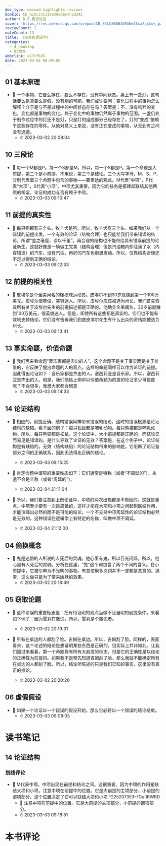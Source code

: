 ```yaml
---
doc_type: weread-highlights-reviews
bookId: CB_GInCJ3CJI8aK6ea6cYFp324z
author: D.Q.麦克伦尼
cover: 'https://res.weread.qq.com/wrepub/CB_EfLG8BGB4GRG6eI6ca7qsCwk_parsecover'
reviewCount: 1
noteCount: 13
title: 《简单的逻辑学》
categories:
  - 4_booking
  - 03放弃
abbrlink: e17cf635
date: 2023-03-04 00:00:00
---
```



## 01 基本原理


- 📌 一个事物，它要么存在，要么不存在，没有中间状态。桌上有一盏灯，这句话要么是真要么是假，没有别的可能。我们或许要问：变化过程中的事物怎么解释？介于是与不是过程中的中间状态存在吗？答案是：不。没有纯粹的变化，变化都是事物的变化。处于变化中的事物仍然属于事物的范围。一盏仍处于制作过程中的灯还不是灯，只是灯的组成部分已经存在了，灯的“变成”依赖于这些存在的零件。从绝对意义上来说，没有正在变成的事物，从无到有之间没有通道。 
    - ⏱ 2023-03-02 20:08:04 
## 10 三段论


- 📌 每一个M都是P。每一个S都是M。所以，每一个S都是P。第一个命题是大前提，第二个是小前提，不用说，第三个是结论。三个大写字母，M、S、P，分别代表着三个命题中包含的事物——要表达的观点。M代表“中项”，P代表“大项”，S代表“小项”。中项尤其重要，因为它的任务是搭建起联结其他两项的桥梁，论证的成功与否有赖于中项。 
    - ⏱ 2023-03-03 09:10:47 
## 11 前提的真实性


- 📌 每只狗都有三个头。牧羊犬是狗。所以，牧羊犬有三个头。如果我们从一个错误的前提出发，一个有效的论证（结构合理）也只能给我们带来错误的结论，所谓“差之毫厘，谬以千里”。再合理的结构也不能带给具有错误前提的论证新生。这就好像是一辆做工完美（结构合理）但是汽油箱内却注满了水（内容错误）的汽车。没有汽油，再好的汽车也别想发动。所以，仅靠结构合理还不足以得到正确的结论。 
    - ⏱ 2023-03-03 09:12:33 
## 12 前提的相关性


- 📌 皮埃尔是个全美闻名的橄榄球运动员。皮埃尔不到30岁就赚到第一个100万美元。皮埃尔很英俊，笑容迷人。所以，皮埃尔应该被选为州长。我们首先假设所有关于皮埃尔先生的前提描述都是正确的。他确实全美闻名，30岁前就赚到100万美元，很英俊迷人。但是，即使所有这些都是真实的，它们也不能有效地支持结论。它们没有告诉我们到底皮埃尔先生有什么出众的资格能被选为州长。 
    - ⏱ 2023-03-03 09:13:41 
## 13 事实命题，价值命题


- 📌 我们再来看命题“音乐家都是杰出的人”，这个命题不是关于事实而是关于价值的，它反映了提出命题的人的观点。这样的命题同样可以作为论证的前提。因此得出论证如下：音乐家都是杰出的人。塞西莉亚是音乐家。所以，塞西莉亚是杰出的人。但是，我们能给上例中以价值命题为前提的论证多少可信度呢？不会很多，我想大家都会同意 
    - ⏱ 2023-03-03 09:14:33 
## 14 论证结构


- 📌 相应的，前提正确、结构错误同样带来错误的结论，这时的错误根源是论证结构的缺陷。看下面的例子：每只松鼠都是哺乳动物。每只熊猫都是哺乳动物。所以，每只熊猫都是松鼠。这个论证中，大小前提都是正确的，而结论显而易见是错误的。是什么导致了论证的无效？答案是，在这个例子中，论证结构是有缺陷的。无效（结构缺陷）的论证结构带来的影响是，它阻断了论证各部分之间的正确联系，因此无法得出正确的结论。 
    - ⏱ 2023-03-03 09:15:25 
 

- 📌 肯定命题中谓项的重要性质如下：它们通常是特称（或者“不周延的”），永远不会是全称（或者“周延的”）。 
    - ⏱ 2023-03-04 21:11:04 

- 📌 所以，我们要注意到上例论证中，中项的两次出现都是不周延的，这就是重点。中项至少要有一次是周延的，这样才能在大项和小项之间起到联结作用，才能演绎出必然的而不是可能的结论。一个不支持中项周延性的论证结构必然是无效的。这种错误在逻辑学上有特定的名称，叫做中项不周延。 
    - ⏱ 2023-03-04 21:12:00 
## 04 偷换概念


- 📌 鬼是迷信的人所说的人死后的灵魂。他心里有鬼，所以目光闪烁。所以，他心里有人死后的灵魂。分析在这里，“鬼”这个词包含了两个不同的含义。在小前提中，它被引申为不光明的事物。有意使用多义词并不一定都是恶意的。通常，这么做只是为了带来幽默的效果。 
    - ⏱ 2023-03-02 20:18:49 
## 05 窃取论题


- 📌 这种谬误的重要标志是：把有待证明的观点当做不证自明的前提条件。来看如下例子：因为雪莉在撒谎，所以，雪莉是个撒谎者。 
    - ⏱ 2023-03-02 20:19:31 

- 📌 所有在桌边的人都刮了脸。吉姆在桌边。所以，吉姆刮了脸。同样的，表面看来，这个论述的结论是想证明某些东西是正确的，但实际上并非如此。让我们回过来看看，第一个命题具有所有大前提的标志，但是它的正确性是以结论的正确性为前提的。如果我不是预先知道吉姆刮了脸，那么我就不能确定所有在桌边的人都刮了脸。所以，结论所陈述的只是我们已知的事实。这里没有真正的推论。 
    - ⏱ 2023-03-02 20:20:20 
## 06 虚假假设


- 📌 如果一个论证以一个错误的假设开始，那么它必将以一个错误的结论结束。 
    - ⏱ 2023-03-03 09:08:05 

# 读书笔记

## 14 论证结构

### 划线评论
- 📌 M代表中项。中项出现在前提和结论之间。这很重要，因为中项的作用是联结大项和小项。注意中项在前提中的位置。它是大前提的主项部分，小前提的谓项部分。这个位置决定了它可以联结大项和小项  ^225207353-7GqIIRWRD
    - 💭 注意中项在前提中的位置。它是大前提的主项部分，小前提的谓项部分。
    - ⏱ 2023-03-03 09:18:51
   

# 本书评论
